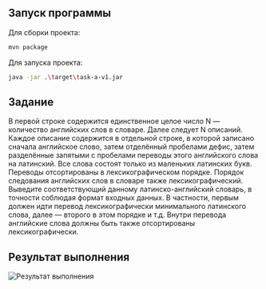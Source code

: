 ## Запуск программы

Для сборки проекта:

```sh
mvn package
```

Для запуска проекта:

```sh
java -jar .\target\task-a-v1.jar
```

## Задание
В первой строке содержится единственное целое число N — количество английских слов в словаре. Далее следует N описаний. Каждое описание содержится в отдельной строке, в которой записано сначала английское слово, затем отделённый пробелами дефис, затем разделённые запятыми с пробелами переводы этого английского слова на латинский. Все слова состоят только из маленьких латинских букв. Переводы отсортированы в лексикографическом порядке. Порядок следования английских слов в словаре также лексикографический.
Выведите соответствующий данному латинско-английский словарь, в точности соблюдая формат входных данных. В частности, первым должен идти перевод лексикографически минимального латинского слова, далее — второго в этом порядке и т.д. Внутри перевода английские слова должны быть также отсортированы лексикографически.

## Результат выполнения

![Результат выполнения](https://github.com/StudentRoman/java-course/assets/143340583/4447a7bd-c4a7-4bfb-af2e-c589d21735ea)
